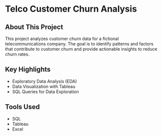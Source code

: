 # Telco Customer Churn Analysis

## About This Project
This project analyzes customer churn data for a fictional telecommunications company. The goal is to identify patterns and factors that contribute to customer churn and provide actionable insights to reduce churn rates.

## Key Highlights
- Exploratory Data Analysis (EDA)
- Data Visualization with Tableau
- SQL Queries for Data Exploration

## Tools Used
- SQL
- Tableau
- Excel
